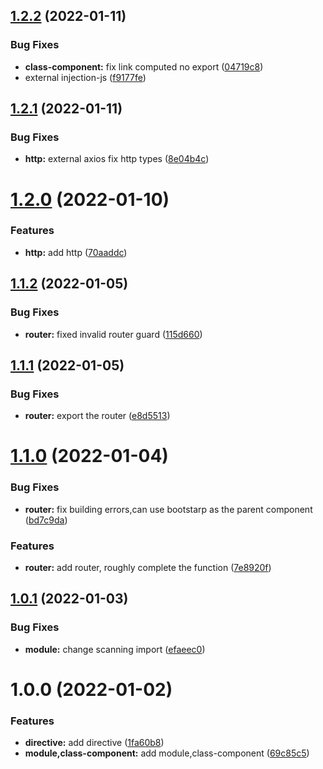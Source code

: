 ## [1.2.2](https://github.com/JinghuiS/evil-vue/compare/v1.2.1...v1.2.2) (2022-01-11)


### Bug Fixes

* **class-component:** fix link computed no export ([04719c8](https://github.com/JinghuiS/evil-vue/commit/04719c8775757163f92b5c3d965e0598d14a2caf))
* external injection-js ([f9177fe](https://github.com/JinghuiS/evil-vue/commit/f9177fe2597eb28ce275f94d0b4eaea88eadf4eb))

## [1.2.1](https://github.com/JinghuiS/evil-vue/compare/v1.2.0...v1.2.1) (2022-01-11)


### Bug Fixes

* **http:** external axios fix http types ([8e04b4c](https://github.com/JinghuiS/evil-vue/commit/8e04b4c92d3496a760fbcd1bee023475cd5e3947))

# [1.2.0](https://github.com/JinghuiS/evil-vue/compare/v1.1.2...v1.2.0) (2022-01-10)


### Features

* **http:** add http ([70aaddc](https://github.com/JinghuiS/evil-vue/commit/70aaddcfa718109007ea504dfa5e3d925a1cd9e6))

## [1.1.2](https://github.com/JinghuiS/evil-vue/compare/v1.1.1...v1.1.2) (2022-01-05)


### Bug Fixes

* **router:** fixed invalid router  guard ([115d660](https://github.com/JinghuiS/evil-vue/commit/115d660ffdf9f9107f0e102a664ee38ba9282026))

## [1.1.1](https://github.com/JinghuiS/evil-vue/compare/v1.1.0...v1.1.1) (2022-01-05)


### Bug Fixes

* **router:** export the router ([e8d5513](https://github.com/JinghuiS/evil-vue/commit/e8d55130268c5a9b64ff8041e042a8eb87a9cf28))

# [1.1.0](https://github.com/JinghuiS/evil-vue/compare/v1.0.1...v1.1.0) (2022-01-04)


### Bug Fixes

* **router:** fix building errors,can use bootstarp as the parent component ([bd7c9da](https://github.com/JinghuiS/evil-vue/commit/bd7c9da6e961655aedb110664548c0779da8d649))


### Features

* **router:** add router, roughly complete the function ([7e8920f](https://github.com/JinghuiS/evil-vue/commit/7e8920f5341495bfd20ea0a78f1387ecbb5d7ddd))

## [1.0.1](https://github.com/JinghuiS/evil-vue/compare/v1.0.0...v1.0.1) (2022-01-03)


### Bug Fixes

* **module:** change scanning import ([efaeec0](https://github.com/JinghuiS/evil-vue/commit/efaeec0a1de7eb47c8c55278481d86eb0383c963))

# 1.0.0 (2022-01-02)


### Features

* **directive:** add directive ([1fa60b8](https://github.com/JinghuiS/evil-vue/commit/1fa60b88f06044435894e955fa1d1a83e5d0180b))
* **module,class-component:** add module,class-component ([69c85c5](https://github.com/JinghuiS/evil-vue/commit/69c85c5c0d30fe1e30f595e72bf96eb634b9a5f1))
